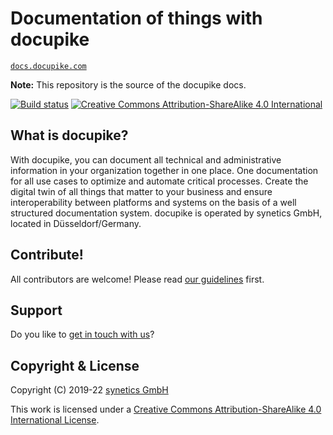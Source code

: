 # Documentation of things with docupike

[`docs.docupike.com`](https://docs.docupike.com/)

**Note:** This repository is the source of the docupike docs.

[![Build status](https://github.com/docupike/docs/actions/workflows/build.yml/badge.svg?branch=main)](https://github.com/docupike/docs/actions)
[![Creative Commons Attribution-ShareAlike 4.0 International](https://i.creativecommons.org/l/by-sa/4.0/80x15.png)](http://creativecommons.org/licenses/by-sa/4.0/)

## What is docupike?

With docupike, you can document all technical and administrative information in your organization together in one place.
One documentation for all use cases to optimize and automate critical processes.
Create the digital twin of all things that matter to your business and ensure interoperability between platforms and systems on the basis of a well structured documentation system.
docupike is operated by synetics GmbH, located in Düsseldorf/Germany.

## Contribute!

All contributors are welcome! Please read [our guidelines](CONTRIBUTING.md) first.

## Support

Do you like to [get in touch with us](SUPPORT.md)?

## Copyright & License

Copyright (C) 2019-22 [synetics GmbH](https://docupike.com/)

This work is licensed under a [Creative Commons Attribution-ShareAlike 4.0 International License](https://creativecommons.org/licenses/by-sa/4.0/).
